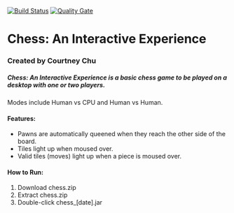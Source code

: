 [![Build Status](https://travis-ci.org/cpe305Spring17/spring2017-project-cchu1008.svg?branch=master)](https://travis-ci.org/cpe305Spring17/spring2017-project-cchu1008) [![Quality Gate](https://sonarqube.com/api/badges/gate?key=cchu1008.Chess)](https://sonarqube.com/dashboard/index/cchu1008.Chess)

# Chess: An Interactive Experience

### Created by Courtney Chu

##### Chess: An Interactive Experience is a basic chess game to be played on a desktop with one or two players.

Modes include Human vs CPU and Human vs Human.

#### Features:
* Pawns are automatically queened when they reach the other side of the board.
* Tiles light up when moused over.
* Valid tiles (moves) light up when a piece is moused over.

#### How to Run:
1. Download chess.zip
2. Extract chess.zip
3. Double-click chess_[date].jar
